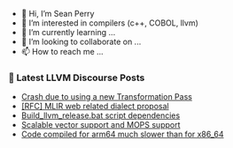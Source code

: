 - 👋 Hi, I’m Sean Perry
- 👀 I’m interested in compilers (c++, COBOL, llvm)
- 🌱 I’m currently learning ...
- 💞️ I’m looking to collaborate on ...
- 📫 How to reach me ...

<!---
s66perry/s66perry is a ✨ special ✨ repository because its `README.md` (this file) appears on your GitHub profile.
You can click the Preview link to take a look at your changes.
--->
### 📕 Latest LLVM Discourse Posts

<!-- DISCOURSE-LLVM:START -->
- [Crash due to using a new Transformation Pass](https://discourse.llvm.org/t/crash-due-to-using-a-new-transformation-pass/65700#post_2)
- [[RFC] MLIR web related dialect proposal](https://discourse.llvm.org/t/rfc-mlir-web-related-dialect-proposal/65690#post_8)
- [Build_llvm_release.bat script dependencies](https://discourse.llvm.org/t/build-llvm-release-bat-script-dependencies/65657#post_17)
- [Scalable vector support and MOPS support](https://discourse.llvm.org/t/scalable-vector-support-and-mops-support/65522#post_15)
- [Code compiled for arm64 much slower than for x86_64](https://discourse.llvm.org/t/code-compiled-for-arm64-much-slower-than-for-x86-64/65680#post_17)
<!-- DISCOURSE-LLVM:END -->
